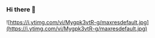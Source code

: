 ### Hi there 👋

![https://i.ytimg.com/vi/Mygpk3vtR-g/maxresdefault.jpg](https://i.ytimg.com/vi/Mygpk3vtR-g/maxresdefault.jpg)

